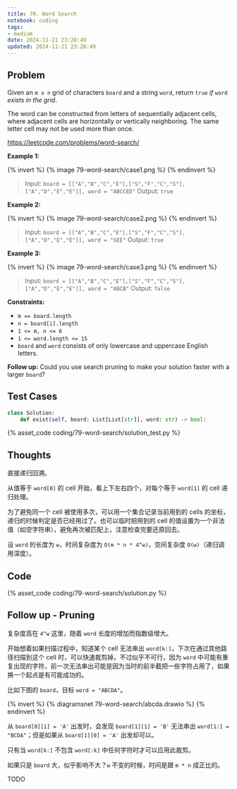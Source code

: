 ```yaml
---
title: 79. Word Search
notebook: coding
tags:
- medium
date: 2024-11-21 23:28:49
updated: 2024-11-21 23:28:49
---
```

## Problem

Given an `m x n` grid of characters `board` and a string `word`, return `true` _if_ `word` _exists in the grid_.

The word can be constructed from letters of sequentially adjacent cells, where adjacent cells are horizontally or vertically neighboring. The same letter cell may not be used more than once.

<https://leetcode.com/problems/word-search/>

**Example 1:**

{% invert %}
{% image 79-word-search/case1.png %}
{% endinvert %}

> Input: `board = [["A","B","C","E"],["S","F","C","S"],["A","D","E","E"]], word = "ABCCED"`
> Output: `true`

**Example 2:**

{% invert %}
{% image 79-word-search/case2.png %}
{% endinvert %}

> Input: `board = [["A","B","C","E"],["S","F","C","S"],["A","D","E","E"]], word = "SEE"`
> Output: `true`

**Example 3:**

{% invert %}
{% image 79-word-search/case3.png %}
{% endinvert %}

> Input: `board = [["A","B","C","E"],["S","F","C","S"],["A","D","E","E"]], word = "ABCB"`
> Output: `false`

**Constraints:**

- `m == board.length`
- `n = board[i].length`
- `1 <= m, n <= 6`
- `1 <= word.length <= 15`
- `board` and `word` consists of only lowercase and uppercase English letters.

**Follow up:** Could you use search pruning to make your solution faster with a larger `board`?

## Test Cases

``` python
class Solution:
    def exist(self, board: List[List[str]], word: str) -> bool:
```

{% asset_code coding/79-word-search/solution_test.py %}

## Thoughts

直接递归回溯。

从值等于 `word[0]` 的 cell 开始，看上下左右四个，对每个等于 `word[1]` 的 cell 递归处理。

为了避免同一个 cell 被使用多次，可以用一个集合记录当前用到的 cells 的坐标，递归的时候判定是否已经用过了。也可以临时把用到的 cell 的值设置为一个非法值（如空字符串），避免再次被匹配上，注意检查完要还原回去。

设 `word` 的长度为 `w`，时间复杂度为 `O(m * n * 4^w)`，空间复杂度 `O(w)`（递归调用深度）。

## Code

{% asset_code coding/79-word-search/solution.py %}

## Follow up - Pruning

复杂度高在 `4^w` 这里，随着 `word` 长度的增加而指数级增大。

开始想着如果扫描过程中，知道某个 cell 无法串出 `word[k:]`，下次在通过其他路径扫描到这个 cell 时，可以快速裁剪掉。不过似乎不可行，因为 `word` 中可能有重复出现的字符，前一次无法串出可能是因为当时的前半截把一些字符占用了，如果换一个起点是有可能成功的。

比如下图的 `board`，目标 `word = "ABCDA"`。

{% invert %}
{% diagramsnet 79-word-search/abcda.drawio %}
{% endinvert %}

从 `board[0][1] = 'A'` 出发时，会发现 `board[1][1] = 'B'` 无法串出 `word[1:] = "BCDA"`；但是如果从 `board[1][0] = 'A'` 出发却可以。

只有当 `word[k:]` 不包含 `word[:k]` 中任何字符时才可以应用此裁剪。

如果只是 `board` 大，似乎影响不大？`w` 不变的时候，时间是跟 `m * n` 成正比的。

TODO
